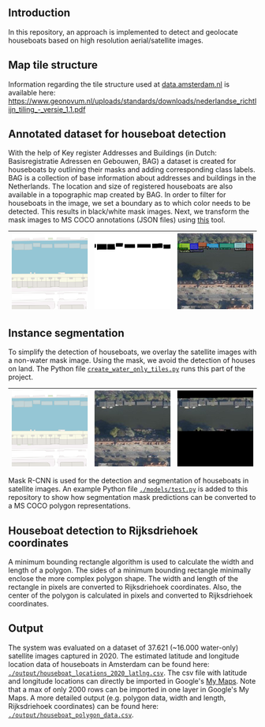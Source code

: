 ## Introduction
In this repository, an approach is implemented to detect and geolocate houseboats based on high resolution aerial/satellite images. 

## Map tile structure
Information regarding the tile structure used at [data.amsterdam.nl](https://t1.data.amsterdam.nl/lufo2020_RD/13/3810/4315.jpeg) is available here: https://www.geonovum.nl/uploads/standards/downloads/nederlandse_richtlijn_tiling_-_versie_1.1.pdf

## Annotated dataset for houseboat detection
With the help of Key register Addresses and Buildings (in Dutch: Basisregistratie Adressen en Gebouwen, BAG) a dataset is created for houseboats by outlining their masks and adding corresponding class labels. BAG is a collection of base information about addresses and buildings in the Netherlands. The location and size of registered houseboats are also available in a topographic map created by BAG. In order to filter for houseboats in the image, we set a boundary as to which color needs to be detected. This results in black/white mask images. Next, we transform the mask images to MS COCO annotations (JSON files) using [this](https://github.com/chrise96/image-to-coco-json-converter) tool.

| ![Topographic map](./media/3810_4315_topo.png) | ![Mask image](./media/3810_4315_mask.png)|![Annotations](./media/3810_4315_detections.jpeg) |
|:---:|:---:|:---:|

## Instance segmentation
To simplify the detection of houseboats, we overlay the satellite images with a non-water mask image. Using the mask, we avoid the detection of houses on land. The Python file [`create_water_only_tiles.py`](create_water_only_tiles.py) runs this part of the project.

| ![Topographic map](./media/3810_4315_topo.png) | ![Satellite image](./media/3810_4315_lufo.jpeg)|![Water only](./media/3810_4315_mask.jpeg) |
|:---:|:---:|:---:|

Mask R-CNN is used for the detection and segmentation of houseboats in satellite images. An example Python file [`./models/test.py`](./models/test.py) is added to this repository to show how segmentation mask predictions can be converted to a MS COCO polygon representations.

## Houseboat detection to Rijksdriehoek coordinates
A minimum bounding rectangle algorithm is used to calculate the width and length of a polygon. The sides of a minimum bounding rectangle minimally enclose the more complex polygon shape. The width and length of the rectangle in pixels are converted to Rijksdriehoek coordinates. Also, the center of the polygon is calculated in pixels and converted to Rijksdriehoek coordinates.

## Output
The system was evaluated on a dataset of 37.621 (~16.000 water-only) satellite images captured in 2020. The estimated latitude and longitude location data of houseboats in Amsterdam can be found here: [`./output/houseboat_locations_2020_latlng.csv`](./output/houseboat_locations_2020_latlng.csv). The csv file with latitude and longitude locations can directly be imported in Google's [My Maps](https://www.google.com/maps/d/). Note that a max of only 2000 rows can be imported in one layer in Google's My Maps. A more detailed output (e.g. polygon data, width and length, Rijksdriehoek coordinates) can be found here: [`./output/houseboat_polygon_data.csv`](./output/houseboat_polygon_data.csv).